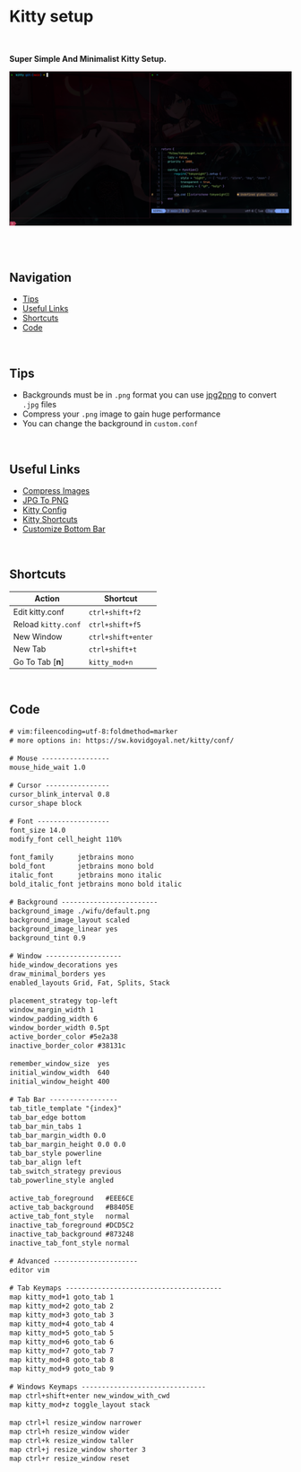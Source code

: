 # Kitty setup

</br>

**Super Simple And Minimalist Kitty Setup.**

![Logo](https://github.com/mr-ema/dotfiles/blob/main/config/kitty/bg/screenshot.png?raw=true)

</br>
</br>

## Navigation

- [Tips](https://github.com/mr-ema/dotfiles/tree/main/config/kitty#tips)
- [Useful Links](https://github.com/mr-ema/dotfiles/tree/main/config/kitty#useful-links)
- [Shortcuts](https://github.com/mr-ema/dotfiles/tree/main/config/kitty#shortcuts)
- [Code](https://github.com/mr-ema/dotfiles/tree/main/config/kitty#tips)

</br>

## Tips

- Backgrounds must be in `.png` format you can use [jpg2png](https://jpg2png.com/) to convert `.jpg` files
- Compress your `.png` image to gain huge performance
- You can change the background in `custom.conf`

</br>

## Useful Links

- [Compress Images](https://compresspng.com/)
- [JPG To PNG](https://jpg2png.com/)
- [Kitty Config](https://sw.kovidgoyal.net/kitty/conf)
- [Kitty Shortcuts](https://sw.kovidgoyal.net/kitty/overview)
- [Customize Bottom Bar](https://sw.kovidgoyal.net/kitty/conf/#tab-bar)

</br>

## Shortcuts

| Action                | Shortcut              |
| --------------------- | --------------------- |
| Edit kitty.conf       | `ctrl+shift+f2`       |
| Reload `kitty.conf`   | `ctrl+shift+f5`       |
| New Window            | `ctrl+shift+enter`    |
| New Tab               | `ctrl+shift+t`        |
| Go To Tab [**n**]     | `kitty_mod+n`         |

</br>

## Code

```
# vim:fileencoding=utf-8:foldmethod=marker
# more options in: https://sw.kovidgoyal.net/kitty/conf/

# Mouse -----------------
mouse_hide_wait 1.0

# Cursor ----------------
cursor_blink_interval 0.8
cursor_shape block

# Font ------------------
font_size 14.0
modify_font cell_height 110%

font_family      jetbrains mono
bold_font        jetbrains mono bold
italic_font      jetbrains mono italic
bold_italic_font jetbrains mono bold italic

# Background ------------------------ 
background_image ./wifu/default.png
background_image_layout scaled
background_image_linear yes
background_tint 0.9

# Window -------------------
hide_window_decorations yes
draw_minimal_borders yes
enabled_layouts Grid, Fat, Splits, Stack

placement_strategy top-left
window_margin_width 1
window_padding_width 6
window_border_width 0.5pt
active_border_color #5e2a38
inactive_border_color #38131c

remember_window_size  yes
initial_window_width  640
initial_window_height 400

# Tab Bar -----------------
tab_title_template "{index}"
tab_bar_edge bottom
tab_bar_min_tabs 1
tab_bar_margin_width 0.0
tab_bar_margin_height 0.0 0.0
tab_bar_style powerline
tab_bar_align left
tab_switch_strategy previous
tab_powerline_style angled

active_tab_foreground   #EEE6CE
active_tab_background   #B8405E
active_tab_font_style   normal
inactive_tab_foreground #DCD5C2
inactive_tab_background #873248
inactive_tab_font_style normal

# Advanced ---------------------
editor vim

# Tab Keymaps ---------------------------------------
map kitty_mod+1 goto_tab 1
map kitty_mod+2 goto_tab 2
map kitty_mod+3 goto_tab 3
map kitty_mod+4 goto_tab 4
map kitty_mod+5 goto_tab 5
map kitty_mod+6 goto_tab 6
map kitty_mod+7 goto_tab 7
map kitty_mod+8 goto_tab 8
map kitty_mod+9 goto_tab 9

# Windows Keymaps -------------------------------
map ctrl+shift+enter new_window_with_cwd
map kitty_mod+z toggle_layout stack

map ctrl+l resize_window narrower
map ctrl+h resize_window wider
map ctrl+k resize_window taller
map ctrl+j resize_window shorter 3
map ctrl+r resize_window reset
```
